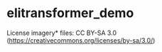# elitransformer_demo

License imagery* files: CC BY-SA 3.0 (https://creativecommons.org/licenses/by-sa/3.0/)
